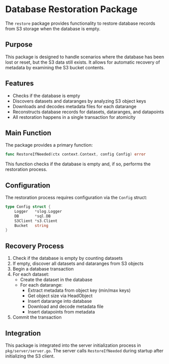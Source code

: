 # Database Restoration Package

The `restore` package provides functionality to restore database records from S3 storage when the database is empty.

## Purpose

This package is designed to handle scenarios where the database has been lost or reset, but the S3 data still exists. It allows for automatic recovery of metadata by examining the S3 bucket contents.

## Features

- Checks if the database is empty
- Discovers datasets and dataranges by analyzing S3 object keys
- Downloads and decodes metadata files for each datarange
- Reconstructs database records for datasets, dataranges, and datapoints
- All restoration happens in a single transaction for atomicity

## Main Function

The package provides a primary function:

```go
func RestoreIfNeeded(ctx context.Context, config Config) error
```

This function checks if the database is empty and, if so, performs the restoration process.

## Configuration

The restoration process requires configuration via the `Config` struct:

```go
type Config struct {
    Logger   *slog.Logger
    DB       *sql.DB
    S3Client *s3.Client
    Bucket   string
}
```

## Recovery Process

1. Check if the database is empty by counting datasets
2. If empty, discover all datasets and dataranges from S3 objects
3. Begin a database transaction
4. For each dataset:
   - Create the dataset in the database
   - For each datarange:
     - Extract metadata from object key (min/max keys)
     - Get object size via HeadObject
     - Insert datarange into database
     - Download and decode metadata file
     - Insert datapoints from metadata
5. Commit the transaction

## Integration

This package is integrated into the server initialization process in `pkg/server/server.go`. The server calls `RestoreIfNeeded` during startup after initializing the S3 client. 